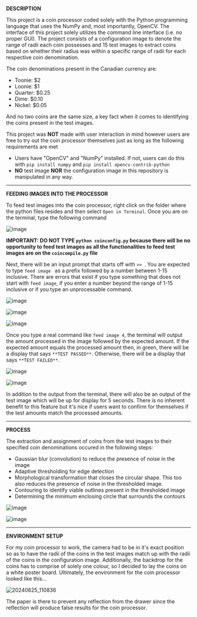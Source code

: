 **DESCRIPTION**

This project is a coin processor coded solely with the Python programming language that uses the NumPy and, most importantly, OpenCV. The interface of this project solely utilizes the command line interface (i.e. no proper GUI).
The project consists of a configuration image to denote the range of radii each coin possesses and 15 test images to extract coins based
on whether their radius was within a specific range of radii for each respective coin denomination.

The coin denominations present in the Canadian currency are:
- Toonie: $2
- Loonie: $1
- Quarter: $0.25
- Dime: $0.10
- Nickel: $0.05

And no two coins are the same size, a key fact when it comes to identifying the coins present in the test images.

This project was **NOT** made with user interaction in mind however users are free to try out the coin processor themselves just as long as
the following requirements are met

- Users have "OpenCV" and "NumPy" installed. If not, users can do this with `pip install numpy` and `pip install opencv-contrib-python`
- **NO** test image **NOR** the configuration image in this repository is manipulated in any way.

--------------------------------------------------------------------------------------------------------------

**FEEDING IMAGES INTO THE PROCESSOR**

To feed test images into the coin processor, right click on the folder where the python files resides and then select `Open in Terminal`. Once you are on the terminal, type the following command

![image](https://github.com/smm2005/OpenCV-Coin-Processor/assets/70491113/6ae5e89b-57b8-484b-97b5-fff519742615)

**IMPORTANT: DO NOT TYPE `python coinconfig.py` because there will be no opportunity to feed test images as all the functionalities to feed test images are on the `coincompile.py` file**

Next, there will be an input prompt that starts off with `>> `. You are expected to type `feed image ` as a prefix followed by a number between 1-15 inclusive. There are errors that exist if you type something that does
not start with `feed image`, if you enter a number beyond the range of 1-15 inclusive or if you type an unprocessable command.

![image](https://github.com/smm2005/OpenCV-Coin-Processor/assets/70491113/68943f79-b0dd-4775-80c3-5b8684ca515f)

![image](https://github.com/smm2005/OpenCV-Coin-Processor/assets/70491113/84cf4e84-7706-46de-a9c9-9c5bbc1396c1)

![image](https://github.com/smm2005/OpenCV-Coin-Processor/assets/70491113/625362cf-a8b5-4098-b36f-7af66053f89f)

Once you type a real command like `feed image 4`, the terminal will output the amount processed in the image followed by the expected amount. If the expected amount equals the processed amount then, in green, there will be
a display that says `**TEST PASSED**`. Otherwise, there will be a display that says `**TEST FAILED**`.

![image](https://github.com/smm2005/OpenCV-Coin-Processor/assets/70491113/881a02d0-1233-4f4e-84ac-6fddb5f3123e)

![image](https://github.com/smm2005/OpenCV-Coin-Processor/assets/70491113/f4346985-f824-4bad-8d39-3e3596523040)

In addition to the output from the terminal, there will also be an output of the test image which will be up for display for 5 seconds. There is no inherent benefit to this feature but it's nice if users want to confirm for themselves if the test amounts match the processed amounts.

--------------------------------------------------------------------------------------------------------------
**PROCESS**

The extraction and assignment of coins from the test images to their specified coin denominations occured in the following steps:

- Gaussian blur (convolution) to reduce the presence of noise in the image
- Adaptive thresholding for edge detection
- Morphological transformation that closes the circular shape. This too also reduces the presence of noise in the thresholded image.
- Contouring to identify viable outlines present in the thresholded image
- Determining the minimum enclosing circle that surrounds the contours

![image](https://github.com/smm2005/OpenCV-Coin-Processor/assets/70491113/45b0d847-da16-4c74-a001-732856915534)

![image](https://github.com/smm2005/OpenCV-Coin-Processor/assets/70491113/a042182c-e0f7-473e-88b3-6705492b72f4)


--------------------------------------------------------------------------------------------------------------

**ENVIRONMENT SETUP**

For my coin processor to work, the camera had to be in it's exact position so as to have the radii of the coins in the test images match up with the radii of the coins in the configuration image. Additionally, the backdrop for the coins has to comprise of solely one colour, so I decided to lay the coins on a white poster board. Ultimately, the environment for the coin processor looked like this...

![20240625_110836](https://github.com/smm2005/OpenCV-Coin-Processor/assets/70491113/9f1d5042-5a27-4191-bf8f-3ada3c0676c5)

The paper is there to prevent any reflection from the drawer since the reflection will produce false results for the coin processor.

